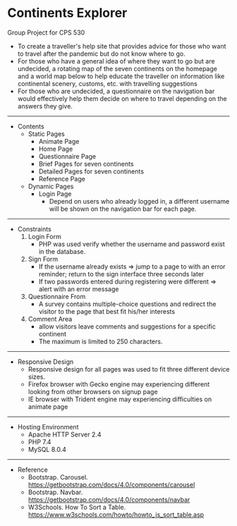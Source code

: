 # Continents Explorer
Group Project for CPS 530

- To create a traveller's help site that provides advice for those who want to travel after the pandemic but do not know where to go.
- For those who have a general idea of where they want to go but are undecided, a rotating map of the seven continents on the homepage and a world map below to help educate the traveller on information like continental scenery, customs, etc. with travelling suggestions
- For those who are undecided, a questionnaire on the navigation bar would effectively help them decide on where to travel depending on the answers they give.

----

- Contents
    - Static Pages
        * Animate Page
        * Home Page
        * Questionnaire Page
        * Brief Pages for seven continents
        * Detailed Pages for seven continents
        * Reference Page
    - Dynamic Pages
        * Login Page
            * Depend on users who already logged in, a different username will be shown on the navigation bar for each page.

----

- Constraints
    1. Login Form
        - PHP was used verify whether the username and password exist in the database.
    2. Sign Form 
        - If the username already exists => jump to a page to with an error reminder; return to the sign interface three seconds later
        - If two passwords entered during registering were different => alert with an error message
    3. Questionnaire From 
        - A survey contains multiple-choice questions and redirect the visitor to the page that best fit his/her interests
    4. Comment Area 
        - allow visitors leave comments and suggestions for a specific continent
        - The maximum is limited to 250 characters.

----

- Responsive Design
    * Responsive design for all pages was used to fit three different device sizes.
    * Firefox browser with Gecko engine may experiencing different looking from other browsers on signup page 
    * IE browser with Trident engine may experiencing difficulties on animate page 

----

- Hosting Environment
    * Apache HTTP Server 2.4
    * PHP 7.4
    * MySQL 8.0.4

----

- Reference
    * Bootstrap. Carousel. https://getbootstrap.com/docs/4.0/components/carousel
    * Bootstrap. Navbar. https://getbootstrap.com/docs/4.0/components/navbar
    * W3Schools. How To Sort a Table. https://www.w3schools.com/howto/howto_js_sort_table.asp
